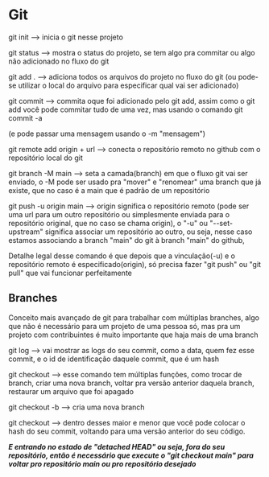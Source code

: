 # Git

git init --> inicia o git nesse projeto

git status --> mostra o status do projeto, se tem algo pra commitar ou algo não adicionado no fluxo do git

git add . --> adiciona todos os arquivos do projeto no fluxo do git (ou pode-se utilizar o local do arquivo para especificar qual vai ser adicionado)

git commit --> commita oque foi adicionado pelo git add, assim como o git add você pode commitar tudo de uma vez, mas usando o comando git commit -a

(e pode passar uma mensagem usando o -m "mensagem")

git remote add origin + url --> conecta o repositório remoto no github com o repositório local do git

git branch -M main --> seta a camada(branch) em que o fluxo git vai ser enviado, o -M pode ser usado pra "mover" e "renomear" uma branch que já existe, que no caso é a main que é padrão de um repositório

git push -u origin main --> origin significa o repositório remoto (pode ser uma url para um outro repositório ou simplesmente enviada para o repositório original, que no caso se chama origin), o "-u" ou "--set-upstream" significa associar um repositório ao outro, ou seja, nesse caso estamos associando a branch "main" do git à branch "main" do github,

Detalhe legal desse comando é que depois que a vinculação(-u) e o repositório remoto é especificado(origin), só precisa fazer "git push" ou "git pull" que vai funcionar perfeitamente

## Branches

Conceito mais avançado de git para trabalhar com múltiplas branches, algo que não é necessário para um projeto de uma pessoa só, mas pra um projeto com contribuintes é muito importante que haja mais de uma branch

git log --> vai mostrar as logs do seu commit, como a data, quem fez esse commit, e o id de identificação daquele commit, que é um hash

git checkout --> esse comando tem múltiplas funções, como trocar de branch, criar uma nova branch, voltar pra versão anterior daquela branch, restaurar um arquivo que foi apagado

git checkout -b --> cria uma nova branch

git checkout <commit> --> dentro desses maior e menor que você pode colocar o hash do seu commit, voltando para uma versão anterior do seu código.

<strong>*E entrando no estado de "detached HEAD" ou seja, fora do seu repositório, então é necessário que execute o "git checkout main" para voltar pro repositório main ou pro repositório desejado*</strong>

